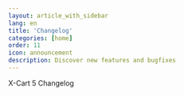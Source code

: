 ```yaml
---
layout: article_with_sidebar
lang: en
title: 'Changelog'
categories: [home]
order: 11
icon: announcement
description: Discover new features and bugfixes
---
```


X-Cart 5 Changelog